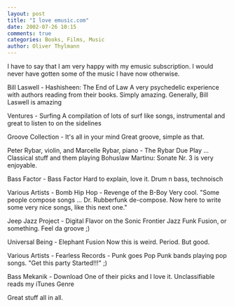 ```yaml
---
layout: post
title: "I love emusic.com"
date: 2002-07-26 10:15
comments: true
categories: Books, Films, Music
author: Oliver Thylmann
---
```



I have to say that I am very happy with my emusic subscription. I would never have gotten some of the music I have now otherwise. 

Bill Laswell - Hashisheen: The End of Law 
A very psychedelic experience with authors reading from their books. Simply amazing. 
Generally, Bill Laswell is amazing

Ventures - Surfing
A compilation of lots of surf like songs, instrumental and great to listen to on the sidelines

Groove Collection - It's all in your mind
Great groove, simple as that. 

Peter Rybar, violin, and Marcelle Rybar, piano - The Rybar Due Play ... 
Classical stuff and them playing Bohuslaw Martinu: Sonate Nr. 3 is very enjoyable. 

Bass Factor - Bass Factor
Hard to explain, love it. Drum n bass, technoisch

Various Artists - Bomb Hip Hop - Revenge of the B-Boy
Very cool. &quot;Some people compose songs ... Dr. Rubberfunk de-compose. Now here to write some very nice songs, like this next one.&quot; 

Jeep Jazz Project - Digital Flavor on the Sonic Frontier
Jazz Funk Fusion, or something. Feel da groove ;)

Universal Being - Elephant Fusion
Now this is weird. Period. But good. 

Various Artists - Fearless Records - Punk goes Pop
Punk bands playing pop songs. &quot;Get this party Started!!!&quot; ;)

Bass Mekanik - Download
One of their picks and I love it. Unclassifiable reads my iTunes Genre

Great stuff all in all.

